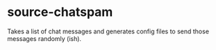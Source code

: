 source-chatspam
===============

Takes a list of chat messages and generates config files to send those messages randomly (ish).
